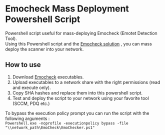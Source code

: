 # Emocheck Mass Deployment Powershell Script
Powershell script useful for mass-deploying Emocheck (Emotet Detection Tool). <br/>
Using this Powershell script and the [Emocheck solution](https://github.com/JPCERTCC/EmoCheck) , you can mass deploy the scanner into your network.

## How to use

1. Download [Emocheck](https://github.com/JPCERTCC/EmoCheck/releases) executables.
2. Upload executables to a network share with the right permissions (read and execute only).
3. Copy SHA hashes and replace them into this powershell script.
4. Test and deploy the script to your network using your favorite tool (SCCM, PDQ etc.)

To bypass the execution policy prompt you can run the script with the following arguments :<br/>
`Powershell.exe -noprofile -executionpolicy bypass -file "\\network_path\EmoCheck\EmoChecker.ps1"`
